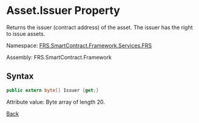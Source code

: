 # Asset.Issuer Property

Returns the issuer (contract address) of the asset. The issuer has the right to issue assets.

Namespace: [FRS.SmartContract.Framework.Services.FRS](../../FRS.md)

Assembly: FRS.SmartContract.Framework

## Syntax

```c#
public extern byte[] Issuer {get;}
```

Attribute value: Byte array of length 20.



[Back](../Asset.md)
